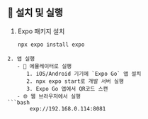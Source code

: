 ## 🚀 설치 및 실행
1. Expo 패키지 설치
   ```bash
   npx expo install expo
```
2. 앱 실행
   - 📱 에뮬레이터로 실행
      1. iOS/Android 기기에 `Expo Go` 앱 설치
      2. npx expo start로 개발 서버 실행
      3. Expo Go 앱에서 QR코드 스캔  
   - 🌐 웹 브라우저에서 실행
```bash
       exp://192.168.0.114:8081
```
